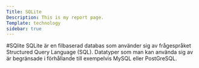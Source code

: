 ```yaml
---
Title: SQLite
Description: This is my report page.
Template: technology
sidebar: true
---
```

#SQlite
SQLite är en filbaserad databas som använder sig av frågespråket Structured Query Language (SQL). Datatyper som man kan använda sig av är begränsade i förhållande till exempelvis MySQL eller PostGreSQL.
